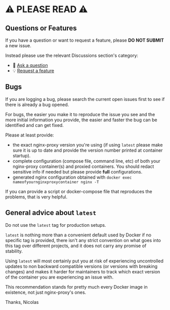 # ⚠️ PLEASE READ ⚠️

## Questions or Features

If you have a question or want to request a feature, please **DO NOT SUBMIT** a new issue.

Instead please use the relevant Discussions section's category:
- 🙏 [Ask a question](https://github.com/nginx-proxy/nginx-proxy/discussions/categories/q-a)
- 💡 [Request a feature](https://github.com/nginx-proxy/nginx-proxy/discussions/categories/ideas)

## Bugs

If you are logging a bug, please search the current open issues first to see if there is already a bug opened.

For bugs, the easier you make it to reproduce the issue you see and the more initial information you provide, the easier and faster the bug can be identified and can get fixed.

Please at least provide:
- the exact nginx-proxy version you're using (if using `latest` please make sure it is up to date and provide the version number printed at container startup).
- complete configuration (compose file, command line, etc) of both your nginx-proxy container(s) and proxied containers. You should redact sensitive info if needed but please provide **full** configurations.
- generated nginx configuration obtained with `docker exec nameofyournginxproxycontainer nginx -T`

If you can provide a script or docker-compose file that reproduces the problems, that is very helpful.

## General advice about `latest`

Do not use the `latest` tag for production setups.

`latest` is nothing more than a convenient default used by Docker if no specific tag is provided, there isn't any strict convention on what goes into this tag over different projects, and it does not carry any promise of stability.

Using `latest` will most certainly put you at risk of experiencing uncontrolled updates to non backward compatible versions (or versions with breaking changes) and makes it harder for maintainers to track which exact version of the container you are experiencing an issue with.

This recommendation stands for pretty much every Docker image in existence, not just nginx-proxy's ones. 

Thanks,
Nicolas
